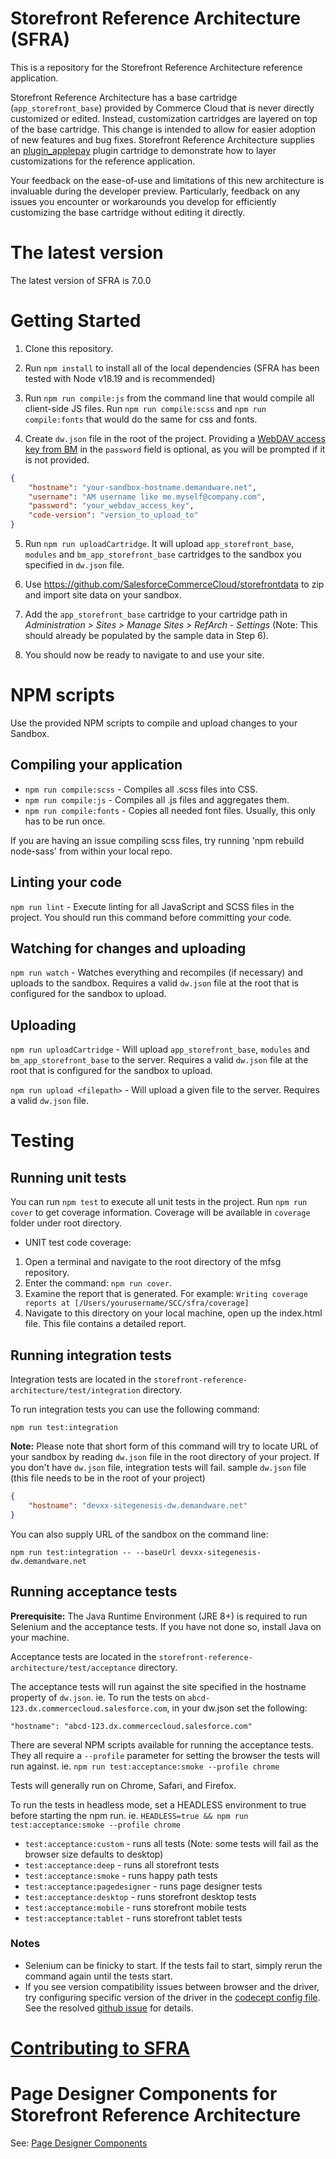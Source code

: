 # Storefront Reference Architecture (SFRA)

This is a repository for the Storefront Reference Architecture reference application.

Storefront Reference Architecture has a base cartridge (`app_storefront_base`) provided by Commerce Cloud that is never directly customized or edited. Instead, customization cartridges are layered on top of the base cartridge. This change is intended to allow for easier adoption of new features and bug fixes.
Storefront Reference Architecture supplies an [plugin_applepay](https://github.com/SalesforceCommerceCloud/plugin-applepay) plugin cartridge to demonstrate how to layer customizations for the reference application.

Your feedback on the ease-of-use and limitations of this new architecture is invaluable during the developer preview. Particularly, feedback on any issues you encounter or workarounds you develop for efficiently customizing the base cartridge without editing it directly.

# The latest version

The latest version of SFRA is 7.0.0

# Getting Started

1. Clone this repository.

2. Run `npm install` to install all of the local dependencies (SFRA has been tested with Node v18.19 and is recommended)

3. Run `npm run compile:js` from the command line that would compile all client-side JS files. Run `npm run compile:scss` and `npm run compile:fonts` that would do the same for css and fonts.

4. Create `dw.json` file in the root of the project. Providing a [WebDAV access key from BM](https://documentation.b2c.commercecloud.salesforce.com/DOC1/index.jsp?topic=%2Fcom.demandware.dochelp%2Fcontent%2Fb2c_commerce%2Ftopics%2Fadmin%2Fb2c_access_keys_for_business_manager.html) in the `password` field is optional, as you will be prompted if it is not provided.

```json
{
    "hostname": "your-sandbox-hostname.demandware.net",
    "username": "AM username like me.myself@company.com",
    "password": "your_webdav_access_key",
    "code-version": "version_to_upload_to"
}
```

5. Run `npm run uploadCartridge`. It will upload `app_storefront_base`, `modules` and `bm_app_storefront_base` cartridges to the sandbox you specified in `dw.json` file.

6. Use https://github.com/SalesforceCommerceCloud/storefrontdata to zip and import site data on your sandbox.

7. Add the `app_storefront_base` cartridge to your cartridge path in _Administration > Sites > Manage Sites > RefArch - Settings_ (Note: This should already be populated by the sample data in Step 6).

8. You should now be ready to navigate to and use your site.

# NPM scripts

Use the provided NPM scripts to compile and upload changes to your Sandbox.

## Compiling your application

-   `npm run compile:scss` - Compiles all .scss files into CSS.
-   `npm run compile:js` - Compiles all .js files and aggregates them.
-   `npm run compile:fonts` - Copies all needed font files. Usually, this only has to be run once.

If you are having an issue compiling scss files, try running 'npm rebuild node-sass' from within your local repo.

## Linting your code

`npm run lint` - Execute linting for all JavaScript and SCSS files in the project. You should run this command before committing your code.

## Watching for changes and uploading

`npm run watch` - Watches everything and recompiles (if necessary) and uploads to the sandbox. Requires a valid `dw.json` file at the root that is configured for the sandbox to upload.

## Uploading

`npm run uploadCartridge` - Will upload `app_storefront_base`, `modules` and `bm_app_storefront_base` to the server. Requires a valid `dw.json` file at the root that is configured for the sandbox to upload.

`npm run upload <filepath>` - Will upload a given file to the server. Requires a valid `dw.json` file.

# Testing

## Running unit tests

You can run `npm test` to execute all unit tests in the project. Run `npm run cover` to get coverage information. Coverage will be available in `coverage` folder under root directory.

-   UNIT test code coverage:

1. Open a terminal and navigate to the root directory of the mfsg repository.
2. Enter the command: `npm run cover`.
3. Examine the report that is generated. For example: `Writing coverage reports at [/Users/yourusername/SCC/sfra/coverage]`
4. Navigate to this directory on your local machine, open up the index.html file. This file contains a detailed report.

## Running integration tests

Integration tests are located in the `storefront-reference-architecture/test/integration` directory.

To run integration tests you can use the following command:

```
npm run test:integration
```

**Note:** Please note that short form of this command will try to locate URL of your sandbox by reading `dw.json` file in the root directory of your project. If you don't have `dw.json` file, integration tests will fail.
sample `dw.json` file (this file needs to be in the root of your project)

```json
{
    "hostname": "devxx-sitegenesis-dw.demandware.net"
}
```

You can also supply URL of the sandbox on the command line:

```
npm run test:integration -- --baseUrl devxx-sitegenesis-dw.demandware.net
```

## Running acceptance tests

**Prerequisite:** The Java Runtime Environment (JRE 8+) is required to run Selenium and the acceptance tests. If you have not done so, install Java on your machine.

Acceptance tests are located in the `storefront-reference-architecture/test/acceptance` directory.

The acceptance tests will run against the site specified in the hostname property of `dw.json`. ie. To run the tests on `abcd-123.dx.commercecloud.salesforce.com`, in your dw.json set the following:

```
"hostname": "abcd-123.dx.commercecloud.salesforce.com"
```

There are several NPM scripts available for running the acceptance tests. They all require a `--profile` parameter for setting the browser the tests will run against. ie. `npm run test:acceptance:smoke --profile chrome`

Tests will generally run on Chrome, Safari, and Firefox.

To run the tests in headless mode, set a HEADLESS environment to true before starting the npm run. ie. `HEADLESS=true && npm run test:acceptance:smoke --profile chrome`

-   `test:acceptance:custom` - runs all tests (Note: some tests will fail as the browser size defaults to desktop)
-   `test:acceptance:deep` - runs all storefront tests
-   `test:acceptance:smoke` - runs happy path tests
-   `test:acceptance:pagedesigner` - runs page designer tests
-   `test:acceptance:desktop` - runs storefront desktop tests
-   `test:acceptance:mobile` - runs storefront mobile tests
-   `test:acceptance:tablet` - runs storefront tablet tests

### Notes

-   Selenium can be finicky to start. If the tests fail to start, simply rerun the command again until the tests start.
-   If you see version compatibility issues between browser and the driver, try configuring specific version of the driver in the [codecept config file](./codecept.conf.js). See the resolved [github issue](https://github.com/codeceptjs/CodeceptJS/issues/2885) for details.

# [Contributing to SFRA](./CONTRIBUTING.md)

# Page Designer Components for Storefront Reference Architecture

See: [Page Designer Components](./page-designer-components.md)
